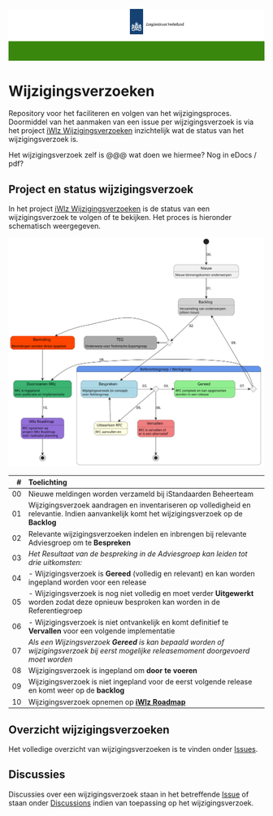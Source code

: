 ![header](/src/ZinBanner.png "template_header")

# Wijzigingsverzoeken
Repository voor het faciliteren en volgen van het wijzigingsproces. Doormiddel van het aanmaken van een issue per wijzigingsverzoek is via het project [iWlz Wijzigingsverzoeken](https://github.com/orgs/iStandaarden/projects/9) inzichtelijk wat de status van het wijzigingsverzoek is. 

Het wijzigingsverzoek zelf is @@@ wat doen we hiermee? Nog in eDocs / pdf? 

## Project en status wijzigingsverzoek
In het project [iWlz Wijzigingsverzoeken](https://github.com/orgs/iStandaarden/projects/9/) is de status van een wijzigingsverzoek te volgen of te bekijken. Het proces is hieronder schematisch weergegeven.

![proces-flow][proces_flow]

|    # | Toelichting                                                                                                                                   |
| ---: | :-------------------------------------------------------------------------------------------------------------------------------------------- |
| 00 | Nieuwe meldingen worden verzameld bij iStandaarden Beheerteam |
|   01 | Wijzigingsverzoek aandragen en inventariseren op volledigheid en relevantie. Indien aanvankelijk komt het wijzigingsverzoek op de **Backlog** |
|   02 | Relevante wijzigingsverzoeken indelen en inbrengen bij relevante Adviesgroep om te **Bespreken**                                                               |
|   03 | *Het Resultaat van de bespreking in de Adviesgroep kan leiden tot drie uitkomsten:*                                                         |
|   04 | - Wijzigingsverzoek is **Gereed** (volledig en relevant) en kan worden ingepland worden voor een release                                      |
|   05 | - Wijzigingsverzoek is nog niet volledig en moet verder **Uitgewerkt** worden zodat deze opnieuw besproken kan worden in de Referentiegroep   |
|   06 | - Wijzigingsverzoek is niet ontvankelijk en komt definitief te **Vervallen** voor een volgende implementatie                                                               |
|   07 | *Als een Wijzingsverzoek **Gereed** is kan bepaald worden of wijzigingsverzoek bij eerst mogelijke releasemoment doorgevoerd moet worden*     |
|   08 | Wijzigingsverzoek is ingepland om **door te voeren**                                                             |
|   09 | Wijzigingsverzoek is niet ingepland voor de eerst volgende release en komt weer op de **backlog**                                             |
|   10 | Wijzigingsverzoek opnemen op [**iWlz Roadmap**](https://github.com/orgs/iStandaarden/projects/11)                                                                                          |



## Overzicht wijzigingsverzoeken 
Het volledige overzicht van wijzigingsverzoeken is te vinden onder [Issues](https://github.com/iStandaarden/iWlz_RequestForChange/issues).

## Discussies
Discussies over een wijzigingsverzoek staan in het betreffende [Issue](https://github.com/iStandaarden/iWlz_RequestForChange/issues) of staan onder [Discussions](https://github.com/iStandaarden/iWlz_RequestForChange/discussions) indien van toepassing op het wijzigingsverzoek.

[proces_flow]: /src/Wijzigingsverzoek_flow.svg